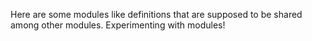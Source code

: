 Here are some modules like definitions that are supposed to be shared among other modules.
Experimenting with modules!
